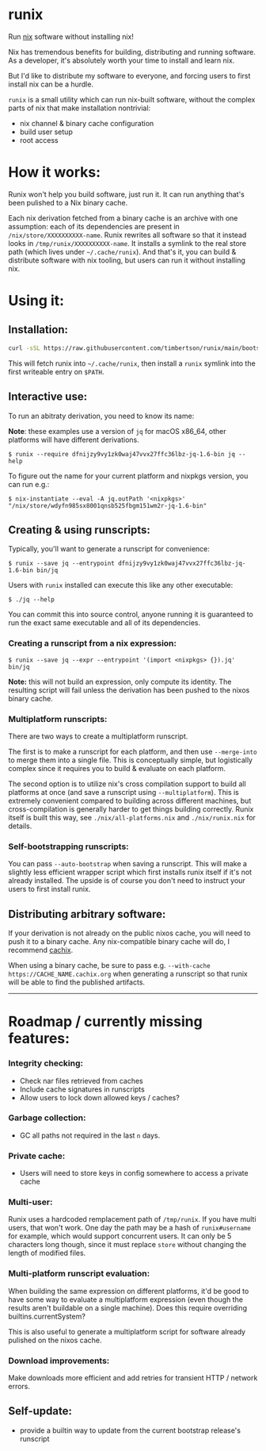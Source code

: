 # runix

Run [nix](https://nixos.org/) software without installing nix!

Nix has tremendous benefits for building, distributing and running software. As a developer, it's absolutely worth your time to install and learn nix.

But I'd like to distribute my software to everyone, and forcing users to first install nix can be a hurdle.

`runix` is a small utility which can run nix-built software, without the complex parts of nix that make installation nontrivial:

 - nix channel & binary cache configuration
 - build user setup
 - root access

# How it works:

Runix won't help you build software, just run it. It can run anything that's been pulished to a Nix binary cache.

Each nix derivation fetched from a binary cache is an archive with one assumption: each of its dependencies are present in `/nix/store/XXXXXXXXXX-name`. Runix rewrites all software so that it instead looks in `/tmp/runix/XXXXXXXXXX-name`. It installs a symlink to the real store path (which lives under `~/.cache/runix`). And that's it, you can build & distribute software with nix tooling, but users can run it without installing nix.

# Using it:

## Installation:

```bash
curl -sSL https://raw.githubusercontent.com/timbertson/runix/main/bootstrap.sh | bash
```

This will fetch runix into `~/.cache/runix`, then install a `runix` symlink into the first writeable entry on `$PATH`.

## Interactive use:

To run an abitraty derivation, you need to know its name:

**Note**: these examples use a version of `jq` for macOS x86_64, other platforms will have different derivations.

```console
$ runix --require dfnijzy9vy1zk0waj47vvx27ffc36lbz-jq-1.6-bin jq --help
```

To figure out the name for your current platform and nixpkgs version, you can run e.g.:

```console
$ nix-instantiate --eval -A jq.outPath '<nixpkgs>'
"/nix/store/wdyfn985sx8001qnsb525fbgm151wm2r-jq-1.6-bin"
```

## Creating & using runscripts:

Typically, you'll want to generate a runscript for convenience:

```console
$ runix --save jq --entrypoint dfnijzy9vy1zk0waj47vvx27ffc36lbz-jq-1.6-bin bin/jq
```

Users with `runix` installed can execute this like any other executable:

```console
$ ./jq --help
```

You can commit this into source control, anyone running it is guaranteed to run the exact same executable and all of its dependencies.

### Creating a runscript from a nix expression:

```console
$ runix --save jq --expr --entrypoint '(import <nixpkgs> {}).jq' bin/jq
```

**Note:** this will not build an expression, only compute its identity. The resulting script will fail unless the derivation has been pushed to the nixos binary cache.

### Multiplatform runscripts:

There are two ways to create a multiplatform runscript.

The first is to make a runscript for each platform, and then use `--merge-into` to merge them into a single file. This is conceptually simple, but logistically complex since it requires you to build & evaluate on each platform.

The second option is to utilize nix's cross compilation support to build all platforms at once (and save a runscript using `--multiplatform`). This is extremely convenient compared to building across different machines, but cross-compilation is generally harder to get things building correctly. Runix itself is built this way, see `./nix/all-platforms.nix` and `./nix/runix.nix` for details.

### Self-bootstrapping runscripts:

You can pass `--auto-bootstrap` when saving a runscript. This will make a slightly less efficient wrapper script which first installs runix itself if it's not already installed. The upside is of course you don't need to instruct your users to first install runix.

## Distributing arbitrary software:

If your derivation is not already on the public nixos cache, you will need to push it to a binary cache. Any nix-compatible binary cache will do, I recommend [cachix](https://www.cachix.org/).

When using a binary cache, be sure to pass e.g. `--with-cache https://CACHE_NAME.cachix.org` when generating a runscript so that runix will be able to find the published artifacts.


---

# Roadmap / currently missing features:

### Integrity checking:

 - Check nar files retrieved from caches
 - Include cache signatures in runscripts
 - Allow users to lock down allowed keys / caches?

### Garbage collection:

 - GC all paths not required in the last `n` days.

### Private cache:

 - Users will need to store keys in config somewhere to access a private cache

### Multi-user:

Runix uses a hardcoded remplacement path of `/tmp/runix`. If you have multi users, that won't work. One day the path may be a hash of `runix#username` for example, which would support concurrent users. It can only be 5 characters long though, since it must replace `store` without changing the length of modified files.

### Multi-platform runscript evaluation:

When building the same expression on different platforms, it'd be good to have some way to evaluate a multiplatform expression (even though the results aren't buildable on a single machine). Does this require overriding builtins.currentSystem?

This is also useful to generate a multiplatform script for software already pulished on the nixos cache.

### Download improvements:

Make downloads more efficient and add retries for transient HTTP / network errors.

## Self-update:

 - provide a builtin way to update from the current bootstrap release's runscript
